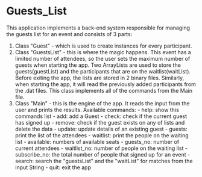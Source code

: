 # Guests_List

This application implements a back-end system responsible for managing the guests list for an event and consists of 3 parts:
1. Class "Guest" - which is used to create instances for every participant.
2. Class "GuestsList" - this is where the magic happens. This event has a limited number of attendees, so the user sets the maximum number of guests 
                        when starting the app. Two ArrayLists are used to store the guests(guestList) and the participants that are on the waitlist(waitList). 
                        Before exiting the app, the lists are stored in 2 binary files. Similarly, when starting the app, it will read the previously added 
                        participants from the .dat files. This class implements all of the commands from the Main file.
3. Class "Main" - this is the engine of the app. It reads the input from the user and prints the results. Available commands:
                      - help: show this commands list
				              - add: add a Guest
                      - check: check if the current guest has signed up
                      - remove: check if the guest exists on any of lists and delete the data
                      - update: update details of an existing guest
                      - guests: print the list of the attendees
                      - waitlist: print the people on the waiting list
                      - available: numbers of available seats
                      - guests_no: number of current attendees
                      - waitlist_no: number of people on the waiting list
                      - subscribe_no: the total number of people that signed up for an event
                      - search: search the "guestsList" and the "waitList" for matches from the input String
                      - quit: exit the app
